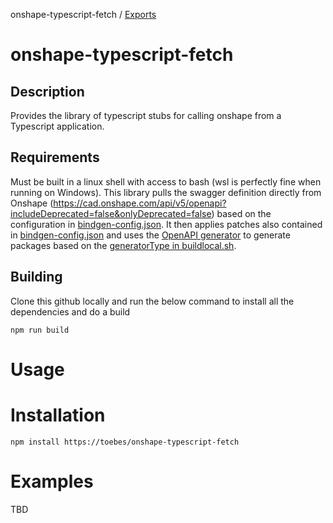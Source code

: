 onshape-typescript-fetch / [Exports](modules.md)

# onshape-typescript-fetch
## Description
Provides the library of typescript stubs for calling onshape from a Typescript application.

## Requirements
Must be built in a linux shell with access to bash (wsl is perfectly fine when running on Windows).  This library pulls the swagger definition directly from Onshape (https://cad.onshape.com/api/v5/openapi?includeDeprecated=false&onlyDeprecated=false) based on the configuration in [bindgen-config.json](bindgen-config.json#L3).  It then applies patches also contained in [bindgen-config.json](bindgen-config.json#L11) and uses the [OpenAPI generator](https://openapi-generator.tech/) to generate packages based on the [generatorType in buildlocal.sh](buildlocal.sh#L11).

## Building
Clone this github locally and run the below command to install all the dependencies and do a build

```
npm run build
```

# Usage
# Installation
```
npm install https://toebes/onshape-typescript-fetch
```

# Examples

TBD
